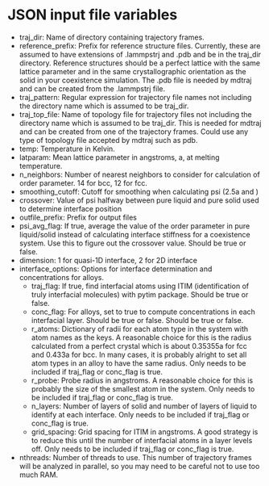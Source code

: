 # JSON input file variables
* traj_dir: Name of directory containing trajectory frames.
* reference_prefix: Prefix for reference structure files. Currently, these are assumed to have extensions of .lammpstrj and .pdb and be in the traj_dir directory. Reference structures should be a perfect lattice with the same lattice parameter and in the same crystallographic orientation as the solid in your coexistence simulation. The .pdb file is needed by mdtraj and can be created from the .lammpstrj file.
* traj_pattern: Regular expression for trajectory file names not including the directory name which is assumed to be traj_dir.
* traj_top_file: Name of topology file for trajectory files not including the directory name which is assumed to be traj_dir. This is needed for mdtraj and can be created from one of the trajectory frames. Could use any type of topology file accepted by mdtraj such as pdb.
* temp: Temperature in Kelvin.
* latparam: Mean lattice parameter in angstroms, a, at melting temperature.
* n_neighbors: Number of nearest neighbors to consider for calculation of order parameter. 14 for bcc, 12 for fcc.
* smoothing_cutoff: Cutoff for smoothing when calculating psi (2.5a and )
* crossover: Value of psi halfway between pure liquid and pure solid used to determine interface position
* outfile_prefix: Prefix for output files
* psi_avg_flag: If true, average the value of the order parameter in pure liquid/solid instead of calculating interface stiffness for a coexistence system. Use this to figure out the crossover value. Should be true or false.
* dimension: 1 for quasi-1D interface, 2 for 2D interface
* interface_options: Options for interface determination and concentrations for alloys.
    * traj_flag: If true, find interfacial atoms using ITIM (identification of truly interfacial molecules) with pytim package. Should be true or false.
    * conc_flag: For alloys, set to true to compute concentrations in each interfacial layer. Should be true or false. Should be true or false.
    * r_atoms: Dictionary of radii for each atom type in the system with atom names as the keys. A reasonable choice for this is the radius calculated from a perfect crystal which is about 0.35355a for fcc and 0.433a for bcc. In many cases, it is probably alright to set all atom types in an alloy to have the same radius. Only needs to be included if traj_flag or conc_flag is true.
    * r_probe: Probe radius in angstroms. A reasonable choice for this is probably the size of the smallest atom in the system. Only needs to be included if traj_flag or conc_flag is true.
    * n_layers: Number of layers of solid and number of layers of liquid to identify at each interface. Only needs to be included if traj_flag or conc_flag is true.
    * grid_spacing: Grid spacing for ITIM in angstroms. A good strategy is to reduce this until the number of interfacial atoms in a layer levels off. Only needs to be included if traj_flag or conc_flag is true.
* nthreads: Number of threads to use. This number of trajectory frames will be analyzed in parallel, so you may need to be careful not to use too much RAM.
